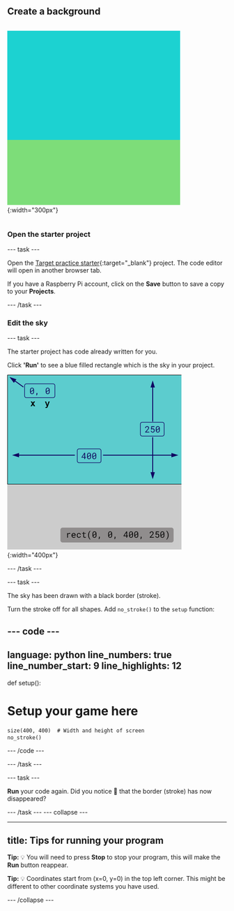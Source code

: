 ## Create a background

<div style="display: flex; flex-wrap: wrap">
<div>

![The output area with a sky-coloured rectangle above a grass-coloured rectangle to create the background.](images/background.png){:width="300px"}

</div>
</div>

### Open the starter project

--- task ---

Open the [Target practice starter](https://editor.raspberrypi.org/en/projects/target-practice-starter){:target="_blank"} project. The code editor will open in another browser tab.

If you have a Raspberry Pi account, click on the **Save** button to save a copy to your **Projects**.

--- /task ---

### Edit the sky

--- task ---

The starter project has code already written for you. 

Click **'Run'** to see a blue filled rectangle which is the sky in your project. 

![A blue rectangle with a black border around it, above a grey rectangle. The top left corner of the canvas is marked as x=0, y=0 this is the origin of the rectangle. The width is highlighted as 400 and the height as 250. The code rect(0, 0, 400, 250) is shown.](images/sky_stroke.png){:width="400px"}

--- /task ---

--- task ---

The sky has been drawn with a black border (stroke). 

Turn the stroke off for all shapes. Add `no_stroke()` to the `setup` function:

--- code ---
---
language: python
line_numbers: true
line_number_start: 9
line_highlights: 12
---
def setup():
# Setup your game here
    size(400, 400)  # Width and height of screen
    no_stroke()

--- /code ---

--- /task ---

--- task ---

**Run** your code again. Did you notice 👀 that the border (stroke) has now disappeared?

--- /task ---
--- collapse ---

---
title: Tips for running your program
---

**Tip:** 💡 You will need to press **Stop** to stop your program, this will make the **Run** button reappear. 

**Tip:** 💡 Coordinates start from (x=0, y=0) in the top left corner. This might be different to other coordinate systems you have used. 

--- /collapse ---